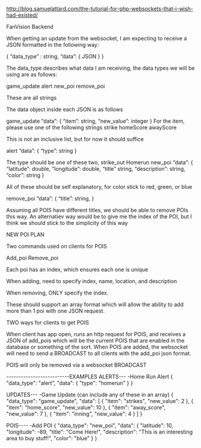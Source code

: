 
http://blog.samuelattard.com/the-tutorial-for-php-websockets-that-i-wish-had-existed/

FanVision Backend

When getting an update from the websocket, I am expecting to receive a JSON formatted in the following way:

{
	“data_type” : string,
	“data”: {
		JSON
		}
}

The data_type describes what data I am receiving, the data types we will be using are as follows:

game_update
alert
new_poi
remove_poi

These are all strings

The data object inside each JSON is as follows

game_update
“data”: {
	“item”: string,
	“new_value”: integer
}
For the item, please use one of the following strings
strike
homeScore
awayScore

This is not an inclusive list, but for now it should suffice

alert
“data”: {
	“type”: string
	}

The type should be one of these two,
strike_out
Homerun
new_poi
“data”: {
	“latitude”: double,
	“longitude”: double,
	“title” string,
	“description”: string,
	“color”: string
}

All of these should be self explanatory, for color stick to red, green, or blue

remove_poi
“data”: {
	“title”: string,
}

Assuming all POIS have different titles, we should be able to remove POIs this way. An alternatiev way would be to give me the index of the POI, but I think we should stick to the simplicity of this way


NEW POI PLAN

Two commands used on clients for POIS

Add_poi
Remove_poi

Each poi has an index, which ensures each one is unique

When adding, need to specify index, name, location, and description

When removing, ONLY specify the index.

These should support an array format which will allow the ability to add more than 1 poi with one JSON request.


TWO ways for clients to get POIS

When client has app open, runs an http request for POIS, and receives a JSON of add_pois which will be the current POIS that are enabled in the database or something of the sort.
When POIS are added, the websocket will need to send a BROADCAST to all clients with the add_poi json format.


POIS will only be removed via a websocket BROADCAST





--------------------------EXAMPLES
ALERTS---
-Home Run Alert
{
  "data_type": "alert",
  "data": {
    "type": "homerun"
  }
}

UPDATES---
-Game Update (can include any of these in an array)
{
  "data_type": "game_update",
  "data": [
    {
      "item": "strikes",
      "new_value": 2
    },
    {
      "item": "home_score",
      "new_value": 10
    },
    {
      "item": "away_score",
      "new_value": 7
    },
    {
      "item": "inning",
      "new_value": 4
    }
  ]
}

POIS----
-Add POI
{
  "data_type": "new_poi",
  "data": {
    "latitude": 10,
    "longitude": -89,
    "title": "Come Here!",
    "description": "This is an interesting area to buy stuff!",
    "color": "blue"
  }
}
